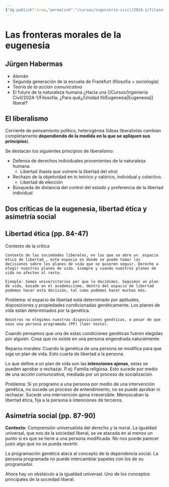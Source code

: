 ```yaml
---
{"dg-publish":true,"permalink":"/cursos/ingenieria-civil/2024-1/filosofia-para-que/unidad-iii/las-fronteras-morales-de-la-eugenesia/","tags":["P2FIL2001"]}
---
```


# Las fronteras morales de la eugenesia
## Jürgen Habermas
- Alemán
- Segunda generación de la escuela de Frankfurt (filosofía + sociología)
- _Teoría de la acción comunicativa_
- El futuro de la naturaleza humana ¿Hacia una [[Cursos/Ingeniería Civil/2024-1/Filosofía; ¿Para qué¿/Unidad III/Eugenesia\|Eugenesia]] liberal?
## El liberalismo

Corriente de pensamiento político, heterogénea (Ideas liberalistas cambian completamente **dependiendo de la medida en la que se apliquen sus principios**).

Se destacan los siguientes principios de liberalismo:

- Defensa de derechos individuales provenientes de la naturaleza humana.
	- Libertad (hasta que vulnere la libertad del otro)
- Rechazo de la objetividad en lo teórico y valórico, individual y colectivo.
	- Libertad de elección
- Búsqueda de distancia del control del estado y preferencia de la libertad individual
## Dos críticas de la eugenesia, libertad ética y asimetría social
## Libertad ética (pp. 84-47)

Contexto de la crítica

	Contexto de las sociedades liberales, en las que se abre un _espacio ético de libertad_, este espacio es donde se puede tomar las decisiones sobre los planes de vida que se quieren seguir. Derecho a elegir nuestros planes de vida. Siempre y cuando nuestros planes de vida no afecten al resto.

	Ejemplo: Somos universitarios por que lo decidimos. Seguimos un plan de vida, basado en el academicismo, dentro del espacio de libertad podemos hacer esta decisión, tal como podemos hacer muchas más.

Problema: el espacio de libertad está determinado por aptitudes, disposiciones y propiedades condicionadas genéticamente. Los planes de vida están determinados por la genética.

	Nosotros no elegimos nuestras disposiciones genéticas, a pesar de que seas una persona programada (PP) (leer texto).

	

Cuando pensamos que una de estas condiciones genéticas fueron elegidas por alguien. Cosa que no existe en una persona engendrada naturalmente. 

Reparos morales: Cuando la genética de una persona se modifica para que siga un plan de vida. Esto cuarta de libertad a la persona.

Lo que define a un plan de vida son las **intenciones ajenas**, estas se pueden aprobar o rechazar. P.ej: Familia religiosa. Esto sucede por medio de una _acción comunicativa_, mediada por un proceso de socialización.

Problema: Si yo programo a una persona por medio de una intervención genética, no sucede un proceso de entendimiento, no se puede aprobar ni rechazar. Sucede una intervención ajena irreversible. Menoscaban la libertad ética, fija a la persona a intenciones de terceros.

## Asimetría social (pp. 87-90)
**Contexto:** Comprensión universalista del derecho y la moral.
La igualdad universal, que nos da la sociedad liberal, se ve atacada en al menos un punto si es que se tiene a una persona modificada.
No nos puede parecer justo algo que no se pueda revertir. 

La programación genética ataca al concepto de la dependencia social. La persona programada no puede intercambiar papeles con los de su programador.

Ahora hay un obstáculo a la igualdad universal. Uno de los conceptos principales de la sociedad liberal.